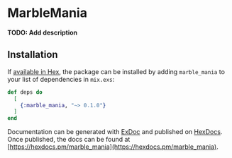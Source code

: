 # MarbleMania

**TODO: Add description**

## Installation

If [available in Hex](https://hex.pm/docs/publish), the package can be installed
by adding `marble_mania` to your list of dependencies in `mix.exs`:

```elixir
def deps do
  [
    {:marble_mania, "~> 0.1.0"}
  ]
end
```

Documentation can be generated with [ExDoc](https://github.com/elixir-lang/ex_doc)
and published on [HexDocs](https://hexdocs.pm). Once published, the docs can
be found at [https://hexdocs.pm/marble_mania](https://hexdocs.pm/marble_mania).

